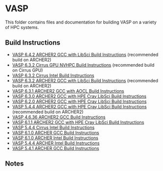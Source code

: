 VASP
====

This folder contains files and documentation for building VASP on a variety of HPC systems.

Build Instructions
------------------

* [VASP 6.4.2 ARCHER2 GCC with LibSci Build Instructions](build_vasp_6.4.2_ARCHER2_GCC.md) (recommended build on ARCHER2)
* [VASP 6.3.2 Cirrus GPU NVHPC Build Instructions](build_vasp_6.3.2_Cirrus-GPU_NVHPC.md) (recommended build on Cirrus GPU)
* [VASP 6.3.2 Cirrus Intel Build Instructions](build_vasp_6.3.2_Cirrus_Intel.md)
* [VASP 6.3.2 ARCHER2 GCC with LibSci Build Instructions](build_vasp_6.3.2_ARCHER2_GCC.md) (recommended build on ARCHER2)
* [VASP 6.3.1 ARCHER2 GCC with AOCL Build Instructions](build_vasp_6.3.1_ARCHER2_GCC.md)
* [VASP 6.3.0 ARCHER2 GCC with HPE Cray LibSci Build Instructions](build_vasp_6.3.0_ARCHER2_GCC.md)
* [VASP 6.2.0 ARCHER2 GCC with HPE Cray LibSci Build Instructions](build_vasp_6.2.0_ARCHER2_GCC.md)
* [VASP 5.4.4 ARCHER2 GCC with HPE Cray LibSci Build Instructions](build_vasp_5.4.4_ARCHER2_GCC.md) (recommended build on ARCHER2)
* [VASP 4.6.36 ARCHER2 GCC Build Instructions](build_vasp_4.6.36_ARCHER2_GCC.md)
* [VASP 6.1.1 ARCHER2 GCC with HPE Cray LibSci Build Instructions](build_vasp_6.1.1_ARCHER2_GCC.md)
* [VASP 5.4.4 Cirrus Intel Build Instructions](build_vasp_5.4.4_Cirrus_Intel.md)
* [VASP 6.1.0 ARCHER GCC Build Instructions](build_vasp_6.1.0_ARCHER_GCC.md)
* [VASP 6.1.0 ARCHER Intel Build Instructions](build_vasp_6.1.0_ARCHER_Intel.md)
* [VASP 5.4.4 ARCHER Intel Build Instructions](build_vasp_5.4.4_ARCHER_Intel.md)
* [VASP 5.4.1 ARCHER GCC Build Instructions](build_vasp_5.4.1_ARCHER_GCC.md)

Notes
-----

